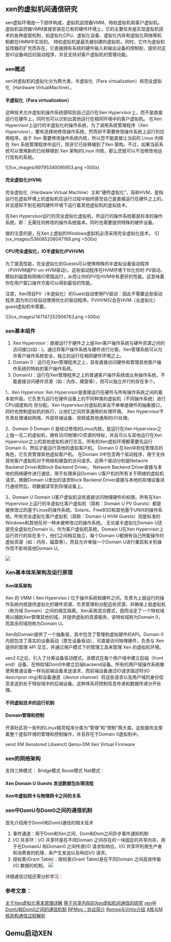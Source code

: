 ## xen的虚拟机间通信研究
xen虚拟环境由一下部件构成，虚拟机监控器VMM、特权虚拟机和客户虚拟机。
虚拟机监控器VMM直接安装在已有的硬件环境上，它的主要任务是实现虚拟机技术的各种底层机制，如虚拟化CPU、虚拟化设备、虚拟化内存和虚拟化网络等机制都在HMM中实现的。
特权虚拟机是最先被创建的虚拟机，同时，它作为虚拟机监控器的扩充而存在，它直接拥有系统的硬件输入和输出设备的控制权，提供对这些IO设备响应的驱动程序，并且支持对客户虚拟机的管理功能。

### xen概述
xen对虚拟机的虚拟化分为两大类，半虚拟化（Para virtualization）和完全虚拟化（Hardware VirtualMachine）。

#### 半虚拟化（Para virtualization）
这种技术允许虚拟机操作系统感知到自己运行在Xen Hypervisor上，而不是直接运行在硬件上，同时也可以识别出其他运行在相同环境中的客户虚拟机。
在Xen Hypervisor上运行的半虚拟化的操作系统，为了调用系统管理程序（Xen Hypervisor），要有选择地修改操作系统，然而却不需要修改操作系统上运行的应用程序。由于 Xen 需要修改操作系统内核，所以您不能直接让当前的 Linux 内核在 Xen 系统管理程序中运行，除非它已经移植到了Xen 架构。不过，如果当前系统可以使用新的已经移植到 Xen 架构的Linux 内核，那么您就可以不加修改地运行现有的系统。

![](vx_images/69795340095953.png =500x)

#### 完全虚拟化(HVM)
完全虚拟化（Hardware Virtual Machine）又称“硬件虚拟化”，简称HVM，是指运行在虚拟环境上的虚拟机在运行过程中始终感觉自己是直接运行在硬件之上的，并且感知不到在相同硬件环境下运行着其他虚拟机的虚拟技术。

在Xen Hypervisor运行的完全虚拟化虚拟机，所运行的操作系统都是标准的操作系统，即：无需任何修改的操作系统版本。同时也需要提供特殊的硬件设备。

值的注意的是，在Xen上虚拟的Windows虚拟机必须采用完全虚拟化技术。
![](vx_images/536085206047169.png =500x)

#### CPU完全虚拟化，IO半虚拟化(PVHVM)
为了提高性能，完全虚拟化的Guests可以使用特殊的半虚拟设备驱动程序（PVHVM或PV-on-HVM驱动）。这些驱动程序在HVM环境下优化你的 PV驱动，模拟的磁盘和网络IO旁路运行，从而让你的PV在HVM中有更好的性能。这意味着你在用户窗口操作方面可以得到最佳的性能。

注意，Xen项目PV（半虚拟化）的Guest自动使用PV驱动：因此不需要这些驱动程序,因为你已经自动使用优化的驱动程序。PVHVM只会在HVM（全虚拟化）guest虚拟机中需要。

![](vx_images/147147252906763.png =500x)


### xen基本组件

1. Xen Hypervisor：直接运行于硬件之上是Xen客户操作系统与硬件资源之间的访问接口(如：)。通过将客户操作系统与硬件进行分类，Xen管理系统可以允许客户操作系统安全，独立的运行在相同硬件环境之上。
2. Domain 0：运行在Xen管理程序之上，具有直接访问硬件和管理其他客户操作系统的特权的客户操作系统。
3. DomainU：运行在Xen管理程序之上的普通客户操作系统或业务操作系统，不能直接访问硬件资源（如：内存，硬盘等），但可以独立并行的存在多个。

1、Xen Hypervisor
Xen Hypervisor是直接运行在硬件与所有操作系统之间的基本软件层。它负责为运行在硬件设备上的不同种类的虚拟机（不同操作系统）进行CPU调度和内 存分配。Xen Hypervisor对虚拟机来说不单单是硬件的抽象接口，同时也控制虚拟机的执行，让他们之间共享通用的处理环境。
Xen Hypervisor不负责处理诸如网络、外部存储设备、视频或其他通用的I/O处理。

2、Domain 0
Domain 0 是经过修改的Linux内核，是运行在Xen Hypervisor之上独一无二的虚拟机，拥有访问物理I/O资源的特权，并且可以与其他运行在Xen Hypervisor之上的其他虚拟机进行交互。所有的Xen虚拟环境都需要先运行Domain 0，然后才能运行其他的虚拟客户机。
Domain 0 在Xen中担任管理员的角色，它负责管理其他虚拟客户机。
在Domain 0中包含两个驱动程序，用于支持其他客户虚拟机对于网络和硬盘的访问请求。这两个驱动分别是Network Backend Driver和Block Backend Driver。
Network Backend Driver直接与本地的网络硬件进行通信，用于处理来自Domain U客户机的所有关于网络的虚拟机请求。根据Domain U发出的请求Block Backend Driver直接与本地的存储设备进行通信然后，将数据读写到存储设备上。

3、Domain U
Domain U客户虚拟机没有直接访问物理硬件的权限。所有在Xen Hypervisor上运行的半虚拟化客户虚拟机（简称：Domain U PV Guests）都是被修改过的基于Linux的操作系统、Solaris、FreeBSD和其他基于UNIX的操作系统。所有完全虚拟化客户虚拟机（简称：Domain U HVM Guests）则是标准的Windows和其他任何一种未被修改过的操作系统。
无论是半虚拟化Domain U还是完全虚拟化Domain U，作为客户虚拟机系统，Domain U在Xen Hypervisor上运行并行的存在多个，他们之间相互独立，每个Domain U都拥有自己所能操作的虚拟资源（如：内存，磁盘等）。而且允许单独一个Domain U进行重启和关机操作而不影响其他Domain U。

![](vx_images/424636576247179.png)

### Xen基本体系架构及运行原理

#### Xen体系架构
Xen 的 VMM ( Xen Hyperviso ) 位于操作系统和硬件之间，负责为上层运行的操作系统内核提供虚拟化的硬件资源，负责管理和分配这些资源，并确保上层虚拟机（称为域 Domain）之间的相互隔离。Xen采用混合模式，因而设定了一个特权域用以辅助Xen管理其他的域，并提供虚拟的资源服务，该特权域称为Domain 0，而其余的域则称为Domain U。

Xen向Domain提供了一个抽象层，其中包含了管理和虚拟硬件的API。Domain 0内部包含了真实的设备驱动（原生设备驱动），可直接访问物理硬件，负责与 Xen 提供的管理 API 交互，并通过用户模式下的管理工具来管理 Xen 的虚拟机环境。

xen2.0之后，引入了分离设备驱动模式。该模式在每个用户域中建立前端（front end）设备，在特权域Dom0中建立后端backend设备。所有的用户域操作系统像使用普通设备一样向前端设备发送请求，而前端设备通过IO请求描述符(IO descripror ring)和设备通道（device channel）将这些请求以及用户域的身份信息发送到处于特权域中的后端设备。这种体系将控制信息传递和数据传递分开处理。

#### 不同虚拟技术的运行机制

#### Domain管理和控制
开源社区将一些列的Linux精灵程序分类为“管理”和“控制”两大类。这些服务支撑着整个虚拟环境的管理和控制操作，并且存在于Domain 0虚拟机中。

xend
XM
Xenstored
Libxenctl
Qemu-DM
Xen Virtual Firmware

### xen的网络架构

支持三种模式：
Bridge模式
Route模式
Nat模式：

#### Xen Domain U Guests 发送数据包处理流程

#### Xen中虚拟网卡与物理网卡之间的关系

### xen中DomU与Dom0之间的通信机制
首先介绍用于Dom0和DomU通信的相关技术

1. 事件通道：用于Dom和Xen之间、Dom和Dom之间异步事件通知机制
2. I/O 共享环：I/O 共享环是在不同Domain 之间存在的一块固定的共享内存，用于在DomainU 和Domain0 之间传递I/O 请求和响应。I/O 共享环利用生产者和消费者的机理，来产生发送以及响应I/O 请求。
3. 授权表(Grant Table)：授权表(Grant Table)是在不同Domain 之间高效传输I/O 数据的机制。
![](https://img-blog.csdn.net/20171129225138796)

详细通信过程还需分析学习：


### 参考文章：
[关于Xen虚拟化基本原理详解](https://zhuanlan.zhihu.com/p/549570851)
[基于共享内存的Xen虚拟机间通信的研究](https://wenku.baidu.com/view/b484cb88d6bbfd0a79563c1ec5da50e2524dd1dc.html?_wkts_=1704866925157)
[xen中DomU和Dom0之间的通信机制](https://blog.csdn.net/yzy1103203312/article/details/78670937)
[RPMsg：协议简介](https://www.cnblogs.com/sky-heaven/p/13624371.html)
[Rpmsg与Virtio介绍](https://blog.csdn.net/weixin_42813232/article/details/125577142)
[A核与M核异构通信过程解析](https://blog.csdn.net/weixin_43717839/article/details/129119174?utm_medium=distribute.pc_relevant.none-task-blog-2~default~baidujs_baidulandingword~default-5-129119174-blog-86601694.235%5Ev40%5Epc_relevant_3m_sort_dl_base1&spm=1001.2101.3001.4242.4&utm_relevant_index=8)

## Qemu启动XEN
